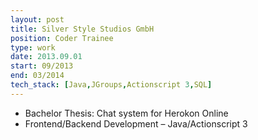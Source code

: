 ```yaml
---
layout: post
title: Silver Style Studios GmbH
position: Coder Trainee
type: work
date: 2013.09.01
start: 09/2013
end: 03/2014
tech_stack: [Java,JGroups,Actionscript 3,SQL]
---
```

- Bachelor Thesis: Chat system for Herokon Online
- Frontend/Backend Development – Java/Actionscript 3